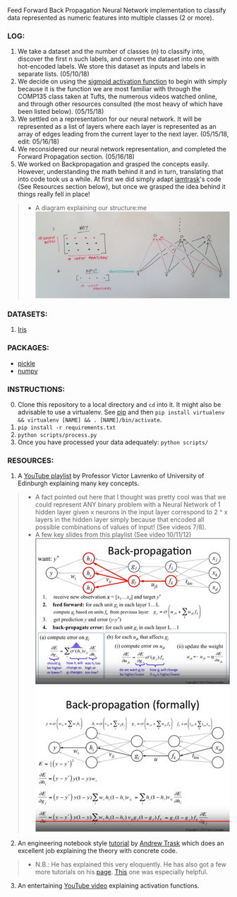 Feed Forward Back Propagation Neural Network implementation to classify data
represented as numeric features into multiple classes (2 or more). 

### LOG:
1. We take a dataset and the number of classes (n) to classify into, discover
the first n such labels, and convert the dataset into one with hot-encoded 
labels. We store this dataset as inputs and labels in separate lists. (05/10/18)
2. We decide on using the [sigmoid activation function](https://en.wikipedia.org/wiki/Sigmoid_function) to begin with simply
because it is the function we are most familiar with through the COMP135 class
taken at Tufts, the numerous videos watched online, and through other resources
consulted (the most heavy of which have been listed below). (05/15/18)
3. We settled on a representation for our neural network. It will be represented
as a list of layers where each layer is represented as an array of edges leading
from the current layer to the next layer. (05/15/18, edit: 05/16/18)
4. We reconsidered our neural network representation, and completed the Forward
Propagation section. (05/16/18)
5. We worked on Backpropagation and grasped the concepts easily. However, 
understanding the math behind it and in turn, translating that into code took
us a while. At first we did simply adapt [iamtrask](https://github.com/iamtrask)'s code (See Resources section below), but once we grasped the idea behind it things really fell in place!
> * A diagram explaining our structure:me
![Representation](https://github.com/pjain03/ann-multiclass/raw/master/src/representation1.png "Our Representation")

### DATASETS:
1. [Iris](https://archive.ics.uci.edu/ml/machine-learning-databases/iris/)

### PACKAGES:
* [pickle](https://docs.python.org/2/library/pickle.html)
* [numpy](https://docs.scipy.org/doc/numpy/user/quickstart.html)

### INSTRUCTIONS:
0. Clone this repository to a local directory and `cd` into it. It might also be
advisable to use a virtualenv. See [pip](https://pip.pypa.io/en/stable/installing/) and then
`pip install virtualenv && virtualenv [NAME] && . [NAME]/bin/activate`.
1. `pip install -r requirements.txt`
2. `python scripts/process.py`
3. Once you have processed your data adequately: `python scripts/`

### RESOURCES:
1. A [YouTube playlist](https://www.youtube.com/playlist?list=PLBv09BD7ez_4Bs9j3o8l_ZTjQZoN_3Oqs) by Professor Victor Lavrenko of University of Edinburgh
explaining many key concepts.
> * A fact pointed out here that I thought was pretty cool was that we could
represent ANY binary problem with a Neural Network of 1 hidden layer given
x neurons in the input layer correspond to 2 ^ x layers in the hidden layer
simply because that encoded all possible combinations of values of input!
(See videos 7/8).
> * A few key slides from this playlist (See video 10/11/12)
![Entire process](https://github.com/pjain03/ann-multiclass/raw/master/src/entire.png "Entire Process")
![Backpropagation details](https://github.com/pjain03/ann-multiclass/raw/master/src/backprop.png "Detailed Backpropagation")
2. An engineering notebook style [tutorial](https://iamtrask.github.io/2015/07/12/basic-python-network/) by [Andrew Trask](https://github.com/iamtrask) which does an excellent job 
explaining the theory with concrete code. 
> * N.B.: He has explained this very eloquently. He has also got a few more tutorials
on his [page](https://iamtrask.github.io/). [This](https://iamtrask.github.io/2015/07/27/python-network-part2/) one was especially helpful.
3. An entertaining [YouTube video](https://www.youtube.com/watch?v=-7scQpJT7uo) explaining activation functions.
